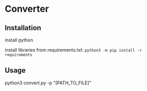 # Converter

## Installation

install python

install libraries from requirements.txt: 
`python3 -m pip install -r requirements`

## Usage

python3 convert.py -p "[PATH_TO_FILE]"
